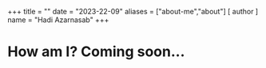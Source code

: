 +++
title = ""
date = "2023-22-09"
aliases = ["about-me","about"]
[ author ]
  name = "Hadi Azarnasab"
+++

# How am I? Coming soon...